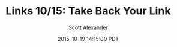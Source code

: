 ---
layout: podcast
title: "Links 10/15: Take Back Your Link"
author: Scott Alexander
description: https://slatestarcodex.com/2015/10/19/links-1015-take-back-your-link/
date: 2015-10-19 14:15:00 PDT
length: 3320756
duration: 830
guid: links-1015-take-back-your-link
---